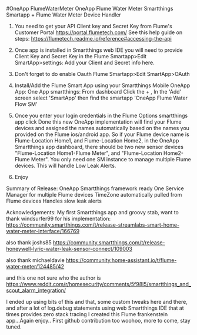 #OneApp FlumeWaterMeter
OneApp Flume Water Meter Smartthings Smartapp + Flume Water Meter Device Handler

1.  You need to get your API Client key and Secret Key from Flume's Customer Portal https://portal.flumetech.com/
See this help guide on steps: https://flumetech.readme.io/reference#accessing-the-api

2. Once app is installed in Smartthings web IDE you will need to provide Client Key and Secret Key in the Flume Smartapp>Edit SmartApp>settings: Add your Client and Secret info here.

3. Don't forget to do enable Oauth Flume Smartapp>Edit SmartApp>OAuth

4. Install/Add the Flume Smart App using your Smartthings Mobile OneApp App: One App smartthings: From dashboard Click the + , In the 'Add' screen select 'SmartApp' then find the smartapp 'OneApp Flume Water Flow SM' 

5. Once you enter your login credentials in the Flume Options smartthings app click Done this new OneApp implementation will find your Flume devices and assigned the names automatically based on the names you provided on the Flume ios/android app. So if your Flume device name is Flume-Location Home1, and Flume-Location Home2, in the OneApp Smartthings app dashboard, there should be two new sensor devices "Flume-Location Home1-Flume Meter", and "Flume-Location Home2-Flume Meter". You only need one SM instance to manage multiple Flume devices. This will handle Low Leak Alerts. 

7. Enjoy

Summary of Release:
OneApp Smartthings framework ready
One Service Manager for multiple Flume devices
TimeZone automatically pulled from Flume devices
Handles slow leak alerts



Acknowledgements: My first Smartthings app and groovy stab, want to thank windsurfer99 for his implementation:
https://community.smartthings.com/t/release-streamlabs-smart-home-water-meter-interface/166769

also thank joshs85
https://community.smartthings.com/t/release-honeywell-lyric-water-leak-sensor-connect/109003

also thank michaeldavie
https://community.home-assistant.io/t/flume-water-meter/124485/42

and this one not sure who the author is
https://www.reddit.com/r/homesecurity/comments/5f98l5/smartthings_and_scout_alarm_integration/

I ended up using bits of this and that, some custom tweaks here and there, and after a lot of log.debug statements using web Smartthings IDE that at times provides zero stack tracing I created this Flume frankenstein app...Again enjoy..
First github contribution too woohoo, more to come, stay tuned.
